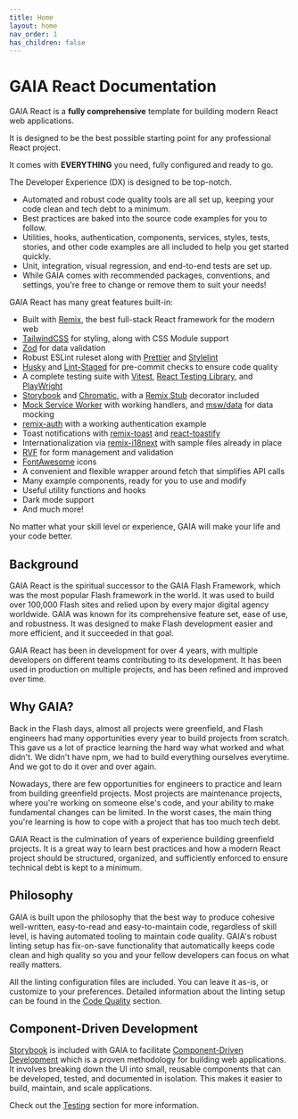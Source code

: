 ```yaml
---
title: Home
layout: home
nav_order: 1
has_children: false
---
```


# GAIA React Documentation

GAIA React is a **fully comprehensive** template for building modern React web applications.

It is designed to be the best possible starting point for any professional React project.

It comes with **EVERYTHING** you need, fully configured and ready to go.

The Developer Experience (DX) is designed to be top-notch.

- Automated and robust code quality tools are all set up, keeping your code clean and tech debt to a minimum.
- Best practices are baked into the source code examples for you to follow.
- Utilities, hooks, authentication, components, services, styles, tests, stories, and other code examples are all included to help you get started quickly.
- Unit, integration, visual regression, and end-to-end tests are set up.
- While GAIA comes with recommended packages, conventions, and settings, you're free to change or remove them to suit your needs!

GAIA React has many great features built-in:

- Built with [Remix](https://remix.run/), the best full-stack React framework for the modern web
- [TailwindCSS](https://tailwindcss.com/) for styling, along with CSS Module support
- [Zod](https://zod.dev/) for data validation
- Robust ESLint ruleset along with [Prettier](https://prettier.io/) and [Stylelint](https://stylelint.io/)
- [Husky](https://typicode.github.io/husky/) and [Lint-Staged](https://github.com/lint-staged/lint-staged) for pre-commit checks to ensure code quality
- A complete testing suite with [Vitest](https://vitest.dev), [React Testing Library](https://testing-library.com/docs/react-testing-library/intro/), and [PlayWright](https://playwright.dev/docs/intro)
- [Storybook](https://storybook.js.org/) and [Chromatic](https://chromatic.com/), with a [Remix Stub](https://remix.run/docs/en/main/utils/create-remix-stub) decorator included
- [Mock Service Worker](https://mswjs.io/) with working handlers, and [msw/data](https://github.com/mswjs/data) for data mocking
- [remix-auth](https://remix.run/resources/remix-auth) with a working authentication example
- Toast notifications with [remix-toast](https://remix.run/resources/remix-toast) and [react-toastify](https://fkhadra.github.io/react-toastify/introduction)
- Internationalization via [remix-i18next](https://github.com/sergiodxa/remix-i18next) with sample files already in place
- [RVF](https://www.rvf-js.io/) for form management and validation
- [FontAwesome](https://fontawesome.com/) icons
- A convenient and flexible wrapper around fetch that simplifies API calls
- Many example components, ready for you to use and modify
- Useful utility functions and hooks
- Dark mode support
- And much more!

No matter what your skill level or experience, GAIA will make your life and your code better.

## Background

GAIA React is the spiritual successor to the GAIA Flash Framework, which was the most popular Flash framework in the world. It was used to build over 100,000 Flash sites and relied upon by every major digital agency worldwide. GAIA was known for its comprehensive feature set, ease of use, and robustness. It was designed to make Flash development easier and more efficient, and it succeeded in that goal.

GAIA React has been in development for over 4 years, with multiple developers on different teams contributing to its development. It has been used in production on multiple projects, and has been refined and improved over time.

## Why GAIA?

Back in the Flash days, almost all projects were greenfield, and Flash engineers had many opportunities every year to build projects from scratch. This gave us a lot of practice learning the hard way what worked and what didn't. We didn't have npm, we had to build everything ourselves everytime. And we got to do it over and over again.

Nowadays, there are few opportunities for engineers to practice and learn from building greenfield projects. Most projects are maintenance projects, where you're working on someone else's code, and your ability to make fundamental changes can be limited. In the worst cases, the main thing you're learning is how to cope with a project that has too much tech debt.

GAIA React is the culmination of years of experience building greenfield projects. It is a great way to learn best practices and how a modern React project should be structured, organized, and sufficiently enforced to ensure technical debt is kept to a minimum.

## Philosophy

GAIA is built upon the philosophy that the best way to produce cohesive well-written, easy-to-read and easy-to-maintain code, regardless of skill level, is having automated tooling to maintain code quality. GAIA's robust linting setup has fix-on-save functionality that automatically keeps code clean and high quality so you and your fellow developers can focus on what really matters.

All the linting configuration files are included. You can leave it as-is, or customize to your preferences. Detailed information about the linting setup can be found in the [Code Quality](/tech-stack/code-quality) section.

## Component-Driven Development

[Storybook](https://storybook.js.org/) is included with GAIA to facilitate [Component-Driven Development](https://www.componentdriven.org/) which is a proven methodology for building web applications. It involves breaking down the UI into small, reusable components that can be developed, tested, and documented in isolation. This makes it easier to build, maintain, and scale applications.

Check out the [Testing](/tech-stack/testing) section for more information.

